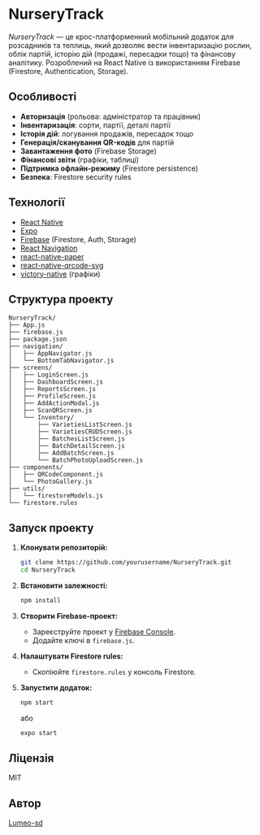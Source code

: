 # NurseryTrack

_NurseryTrack_ — це крос-платформенний мобільний додаток для розсадників та теплиць, який дозволяє вести інвентаризацію рослин, облік партій, історію дій (продажі, пересадки тощо) та фінансову аналітику. Розроблений на React Native із використанням Firebase (Firestore, Authentication, Storage).

## Особливості

- **Авторизація** (рольова: адміністратор та працівник)
- **Інвентаризація**: сорти, партії, деталі партії
- **Історія дій**: логування продажів, пересадок тощо
- **Генерація/сканування QR-кодів** для партій
- **Завантаження фото** (Firebase Storage)
- **Фінансові звіти** (графіки, таблиці)
- **Підтримка офлайн-режиму** (Firestore persistence)
- **Безпека**: Firestore security rules

## Технології

- [React Native](https://reactnative.dev/)
- [Expo](https://expo.dev/)
- [Firebase](https://firebase.google.com/) (Firestore, Auth, Storage)
- [React Navigation](https://reactnavigation.org/)
- [react-native-paper](https://callstack.github.io/react-native-paper/)
- [react-native-qrcode-svg](https://github.com/awesomejerry/react-native-qrcode-svg)
- [victory-native](https://formidable.com/open-source/victory/docs/native/) (графіки)

## Структура проекту

```
NurseryTrack/
├── App.js
├── firebase.js
├── package.json
├── navigation/
│   ├── AppNavigator.js
│   └── BottomTabNavigator.js
├── screens/
│   ├── LoginScreen.js
│   ├── DashboardScreen.js
│   ├── ReportsScreen.js
│   ├── ProfileScreen.js
│   ├── AddActionModal.js
│   ├── ScanQRScreen.js
│   └── Inventory/
│       ├── VarietiesListScreen.js
│       ├── VarietiesCRUDScreen.js
│       ├── BatchesListScreen.js
│       ├── BatchDetailScreen.js
│       ├── AddBatchScreen.js
│       └── BatchPhotoUploadScreen.js
├── components/
│   ├── QRCodeComponent.js
│   └── PhotoGallery.js
├── utils/
│   └── firestoreModels.js
└── firestore.rules
```

## Запуск проекту

1. **Клонувати репозиторій:**
    ```bash
    git clone https://github.com/yourusername/NurseryTrack.git
    cd NurseryTrack
    ```

2. **Встановити залежності:**
    ```bash
    npm install
    ```

3. **Створити Firebase-проект:**
    - Зареєструйте проект у [Firebase Console](https://console.firebase.google.com/).
    - Додайте ключі в `firebase.js`.

4. **Налаштувати Firestore rules:**
    - Скопіюйте `firestore.rules` у консоль Firestore.

5. **Запустити додаток:**
    ```bash
    npm start
    ```
    або
    ```bash
    expo start
    ```

## Ліцензія

MIT

## Автор

[Lumeo-sd](https://github.com/Lumeo-sd)

